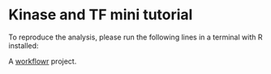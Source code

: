 # Kinase and TF mini tutorial

To reproduce the analysis, please run the following lines in a terminal with R installed:




A [workflowr][] project.

[workflowr]: https://github.com/jdblischak/workflowr
